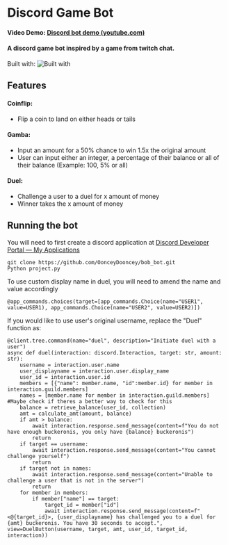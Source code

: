 # Discord Game Bot

#### Video Demo: [Discord bot demo (youtube.com)](https://www.youtube.com/watch?v=1RZyjtBdpas)

#### A discord game bot inspired by a game from twitch chat.

Built with:
![Built with](https://skillicons.dev/icons?i=discord,py,mongodb)

## Features

#### Coinflip:

-   Flip a coin to land on either heads or tails

#### Gamba:

-   Input an amount for a 50% chance to win 1.5x the original amount
-   User can input either an integer, a percentage of their balance or all of their balance (Example: 100, 5% or all)

#### Duel:

-   Challenge a user to a duel for x amount of money
-   Winner takes the x amount of money

## Running the bot

You will need to first create a discord application at [Discord Developer Portal — My Applications](https://discord.com/developers/applications)

```
git clone https://github.com/OonceyDooncey/bob_bot.git
Python project.py
```

To use custom display name in duel, you will need to amend the name and value accordingly

```
@app_commands.choices(target=[app_commands.Choice(name="USER1", value=USER1), app_commands.Choice(name="USER2", value=USER2)])
```

If you would like to use user's original username, replace the "Duel" function as:

```
@client.tree.command(name="duel", description="Initiate duel with a user")
async def duel(interaction: discord.Interaction, target: str, amount: str):
	username = interaction.user.name
	user_displayname = interaction.user.display_name
	user_id = interaction.user.id
	members = [{"name": member.name, "id":member.id} for member in interaction.guild.members]
	names = [member.name for member in interaction.guild.members] #Maybe check if theres a better way to check for this
	balance = retrieve_balance(user_id, collection)
	amt = calculate_amt(amount, balance)
	if amt > balance:
		await interaction.response.send_message(content=f"You do not have enough buckeronis, you only have {balance} buckeronis")
		return
	if target == username:
		await interaction.response.send_message(content="You cannot challenge yourself")
		return
	if target not in names:
		await interaction.response.send_message(content="Unable to challenge a user that is not in the server")
		return
	for member in members:
		if member["name"] == target:
			target_id = member["id"]
			await interaction.response.send_message(content=f"<@{target_id}>, {user_displayname} has challenged you to a duel for {amt} buckeronis. You have 30 seconds to accept.", view=DuelButton(username, target, amt, user_id, target_id, interaction))
```
